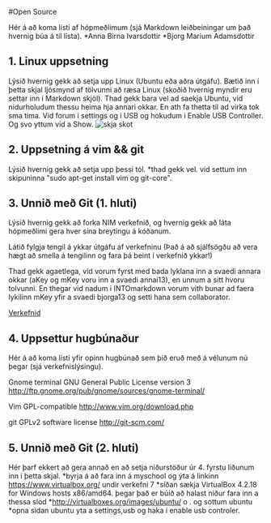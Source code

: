 #Open Source

Hér á að koma listi af hópmeðlimum (sjá Markdown leiðbeiningar um það hvernig búa á til lista).
*Anna Birna Ivarsdottir
*Bjorg Marium Adamsdottir
## 1. Linux uppsetning

Lýsið hvernig gekk að setja upp Linux (Ubuntu eða aðra útgáfu). Bætið inn í þetta skjal ljósmynd af tölvunni að ræsa Linux (skoðið hvernig myndir eru settar inn í Markdown skjöl).
Thad gekk bara vel ad saekja Ubuntu, vid nidurholudum thessu heima hja annari okkar. En ath fa thetta til ad virka tok sma tima.
Vid forum i settings og i USB og hokudum i Enable USB Controller. Og svo yttum vid a Show.
![skja skot](http://i.imgur.com/tTXX11x.png)

## 2. Uppsetning á vim && git
Lýsið hvernig gekk að setja upp þessi tól.
*thad gekk vel. vid settum inn skipuninna "sudo apt-get install vim og git-core". 


## 3. Unnið með Git (1. hluti)

Lýsið hvernig gekk að forka NIM verkefnið, og hvernig gekk að láta hópmeðlimi gera hver sína breytingu á kóðanum.

Látið fylgja tengil á ykkar útgáfu af verkefninu (Það á að sjálfsögðu að vera hægt að smella á tengilinn og fara þá beint í verkefnið ykkar!)

Thad gekk agaetlega, vid vorum fyrst med bada lyklana inn a svaedi annara okkar (aKey og mKey voru inn a svaedi annai13), en unnum a sitt 
hvoru tolvunni. En thegar vid nadum i INTOmarkdown vorum vith bunar ad faera lykilinn mKey yfir a svaedi bjorga13 og setti hana sem
collaborator.

[Verkefnid](https://github.com/annai13/INTOPrufa)

## 4. Uppsettur hugbúnaður

Hér á að koma listi yfir opinn hugbúnað sem þið eruð með á vélunum nú þegar (sjá verkefnislýsingu).

Gnome terminal
GNU General Public License version 3 
http://ftp.gnome.org/pub/gnome/sources/gnome-terminal/

Vim
GPL-compatible
http://www.vim.org/download.php

git
GPLv2 software license
http://git-scm.com/
## 5. Unnið með Git (2. hluti)

Hér þarf ekkert að gera annað en að setja niðurstöður úr 4. fyrstu liðunum inn í þetta skjal.
*byrja á að fara inn á myschool og ýta á  linkinn  https://www.virtualbox.org/ undir verkefni 7 
*síðan sækja VirtualBox 4.2.18 for Windows hosts  x86/amd64. þegar það er búið að halast niður fara inn a thessa slod
*http://virtualboxes.org/images/ubuntu/ o . og sottum ubuntu
*opna sidan ubuntu yta a settings,usb og haka i enable usb controler.


